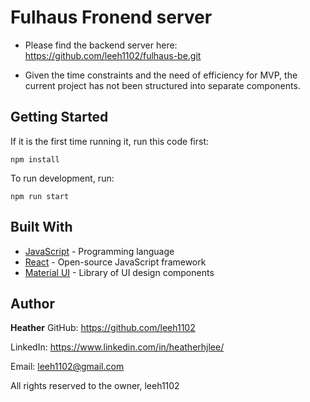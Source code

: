 # Fulhaus Fronend server

- Please find the backend server here: https://github.com/leeh1102/fulhaus-be.git

- Given the time constraints and the need of efficiency for MVP, the current project has not been structured into separate components.

## Getting Started

If it is the first time running it, run this code first:

```
npm install
```

To run development, run:

```
npm run start
```

## Built With

- [JavaScript](https://developer.mozilla.org/en-US/docs/Web/JavaScript) - Programming language
- [React](https://reactjs.org/) - Open-source JavaScript framework
- [Material UI](https://mui.com/) - Library of UI design components

## Author

**Heather**
GitHub: https://github.com/leeh1102

LinkedIn: https://www.linkedin.com/in/heatherhjlee/

Email: leeh1102@gmail.com

All rights reserved to the owner, leeh1102
